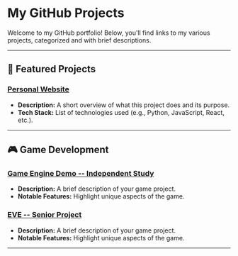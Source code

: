 # My GitHub Projects

Welcome to my GitHub portfolio! Below, you'll find links to my various projects, categorized and with brief descriptions.

---

## 🌟 Featured Projects

### [Personal Website](https://github.com/MattLee30/personalwebsite)
- **Description:** A short overview of what this project does and its purpose.
- **Tech Stack:** List of technologies used (e.g., Python, JavaScript, React, etc.).

---

## 🎮 Game Development

### [Game Engine Demo -- Independent Study](https://github.com/MattLee30/Sharkitect-Game-Engine-Demo)
- **Description:** A brief description of your game project.
- **Notable Features:** Highlight unique aspects of the game.

### [EVE -- Senior Project](https://github.com/CJPhill/SeniorProject-Eve)
- **Description:** A brief description of your game project.
- **Notable Features:** Highlight unique aspects of the game.

---
